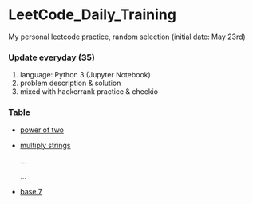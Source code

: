 # LeetCode_Daily_Training
My personal leetcode practice, random selection (initial date: May 23rd)
### Update everyday (35)
1) language: Python 3 (Jupyter Notebook)
2) problem description & solution 
3) mixed with hackerrank practice & checkio
### Table
* [power of two](https://github.com/xlyue92/LeetCode_Daily_Training/blob/master/%20power%20of%20two.ipynb)
* [multiply strings](https://github.com/xlyue92/LeetCode_Daily_Training/blob/master/multiply%20strings.ipynb)

     ...
     
     ...
   
* [base 7](https://github.com/xlyue92/LeetCode_Daily_Training/blob/master/base%207.ipynb)
